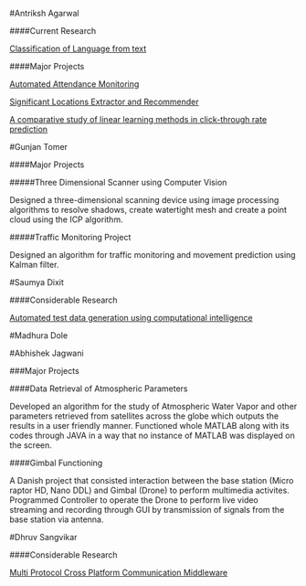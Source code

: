 #Antriksh Agarwal

####Current Research

[Classification of Language from text](https://github.com/evamy/ClassifyLanguage)

####Major Projects

[Automated Attendance Monitoring](https://github.com/evamy/attendance)

[Significant Locations Extractor and Recommender](https://github.com/MLDaily/HyperDrive)

[A comparative study of linear learning methods in click-through rate prediction](http://ieeexplore.ieee.org/abstract/document/7489611/)

#Gunjan Tomer

####Major Projects

#####Three Dimensional Scanner using Computer Vision

Designed a three-dimensional scanning device using image processing algorithms to resolve shadows, create
watertight mesh and create a point cloud using the ICP algorithm.

#####Traffic Monitoring Project

Designed an algorithm for traffic monitoring and movement prediction using Kalman filter. 

#Saumya Dixit

####Considerable Research

[Automated test data generation using computational intelligence](http://ieeexplore.ieee.org/document/7359319/)

#Madhura Dole

#Abhishek Jagwani
 
###Major Projects

####Data Retrieval of Atmospheric Parameters

Developed an algorithm for the study of Atmospheric Water Vapor and other parameters retrieved from satellites across the globe which outputs the results in a user friendly manner. Functioned whole MATLAB along with its codes through JAVA in a way that no instance of MATLAB was displayed on the screen.

####Gimbal Functioning

A Danish project that consisted interaction between the base station (Micro raptor HD, Nano DDL) and Gimbal (Drone) to perform multimedia activites. Programmed Controller to operate the Drone to perform live video streaming and recording through GUI by transmission of signals from the base station via antenna.

#Dhruv Sangvikar

####Considerable Research

[Multi Protocol Cross Platform Communication Middleware](https://www.ijert.org/view-pdf/9747/multi-protocol-cross-platform-communication-middleware)
